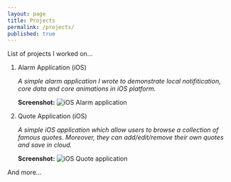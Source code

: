 ```yaml
---
layout: page
title: Projects
permalink: /projects/
published: true
---
```



List of projects I worked on...

1. Alarm Application (iOS)

	_A simple alarm application I wrote to demonstrate local notifitication, core data and core animations in iOS platform._
    
	**Screenshot:**
    ![iOS Alarm application]({{site.baseurl}}/assets/images/alarmapp.png)
    
2. Quote Application (iOS)

	_A simple iOS application which allow users to browse a collection of famous quotes. Moreover, they can add/edit/remove their own quotes and save in cloud._
    
	**Screenshot:**
    ![iOS Quote application]({{site.baseurl}}/assets/images/IMG_1286.PNG)
    

And more...

